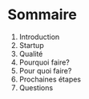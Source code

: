 # Sommaire

1) Introduction
2) Startup
3) Qualité
4) Pourquoi faire?
5) Pour quoi faire?
6) Prochaines étapes
7) Questions
